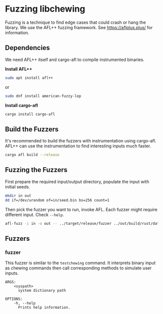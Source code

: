 # Fuzzing libchewing

Fuzzing is a technique to find edge cases that could crash or hang the library.
We use the AFL++ fuzzing framework. See https://aflplus.plus/ for information.

## Dependencies

We need AFL++ itself and cargo-afl to compile instrumented binaries.

**Install AFL++**

```sh
sudo apt install afl++
```

or

```sh
sudo dnf install american-fuzzy-lop
```

**Install cargo-afl**

```sh
cargo install cargo-afl
```

## Build the Fuzzers

It's recommended to build the fuzzers with instrumentation using cargo-afl.
AFL++ can use the instrumentation to find interesting inputs much faster.

```sh
cargo afl build --release
```

## Fuzzing the Fuzzers

First prepare the required input/output directory, populate the input with
initial seeds.

```sh
mkdir in out
dd if=/dev/urandom of=in/seed.bin bs=256 count=1
```

Then pick the fuzzer you want to run, invoke AFL.
Each fuzzer might require different input. Check `--help`.

```sh
afl-fuzz -i in -o out -- ../target/release/fuzzer ../out/build/rust/data/
```

## Fuzzers

### fuzzer

This fuzzer is similar to the `testchewing` command. It interprets binary input
as chewing commands then call corresponding methods to simulate user inputs.

```
ARGS:
    <syspath>
      system dictionary path

OPTIONS:
    -h, --help
      Prints help information.
```